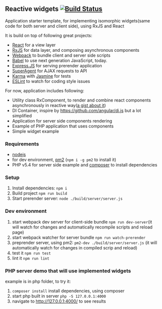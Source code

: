 ## Reactive widgets [![Build Status](https://travis-ci.org/zxbodya/reactive-widgets.svg?branch=master)](https://travis-ci.org/zxbodya/reactive-widgets)

Application starter template, for implementing isomorphic widgets(same code for both server and client side), using RxJS and React

It is build on top of following great projects:
 
 * [React](http://facebook.github.io/react/) for a view layer 
 * [RxJS](https://github.com/Reactive-Extensions/RxJS) for data layer, and composing asynchronous components
 * [Webpack](http://webpack.github.io/) to bundle client and server side scripts
 * [Babel](babeljs.io) to use next generation JavaScript, today.
 * [Express.JS](http://expressjs.com) for serving prerender application
 * [SuperAgent](https://visionmedia.github.io/superagent/) for AJAX requests to API 
 * [Karma](http://karma-runner.github.io/)  with [Jasmine](jasmine.github.io) for tests
 * [ESLint](http://eslint.org/) to watch for coding style issues
  
For now, application includes following:
 
 * Utility class RxComponent, to render and combine react components asynchronously in reactive way([a gist about it](https://gist.github.com/zxbodya/20c63681d45a049df3fc))
 * DI Container, inspire by https://github.com/angular/di.js but a lot simplified
 * Application for server side components rendering
 * Example of PHP application that uses components
 * Simple widget example

### Requirements

* [nodejs](http://nodejs.org)
* for dev environment, [pm2](https://github.com/Unitech/pm2) (`npm i -g pm2` to install it)
* PHP v5.4 for server side example and [composer](https://getcomposer.org/) to install dependencies 

### Setup

1. Install dependencies: `npm i`
2. Build project `npm run build`
3. Start prerender server: `node ./build/server/server.js`
  
### Dev environment

1. start webpack dev server for client-side bundle `npm run dev-server`(it will watch for changes and automatically recompile scripts and reload page)
2. start webpack watcher for server bundle `npm run watch-prerender`
3. preprender server, using pm2:
  `pm2-dev ./build/server/server.js` (it will automatically watch for changes in compiled scrip and reload)
4. test it `npm run test`
5. lint it `npm run lint`

### PHP server demo that will use implemented widgets

example is in php folder, to try it:

1. `composer install` install dependencies, using composer
2. start php built in server `php -S 127.0.0.1:4000`
3. navigate to http://127.0.0.1:4000/ to see results
